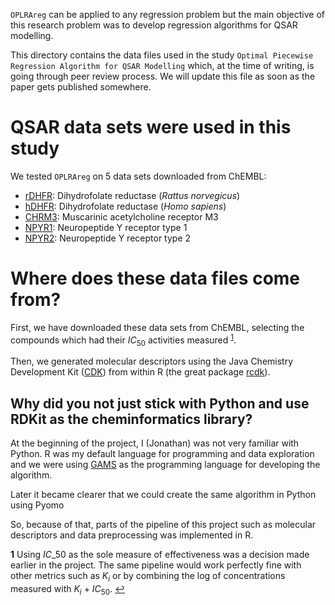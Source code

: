 `OPLRAreg` can be applied to any regression problem but the main objective of this research problem was to develop regression algorithms for QSAR modelling.

This directory contains the data files used in the study `Optimal Piecewise Regression Algorithm for QSAR Modelling` which, at the time of writing, is going through peer review process. We will update this file as soon as the paper gets published somewhere.

# QSAR data sets were used in this study

We tested `OPLRAreg` on 5 data sets downloaded from ChEMBL:

- [rDHFR](https://www.ebi.ac.uk/chembl/target/inspect/CHEMBL2363): Dihydrofolate reductase (_Rattus norvegicus_)
- [hDHFR](https://www.ebi.ac.uk/chembl/target/inspect/CHEMBL202): Dihydrofolate reductase (_Homo sapiens_)
- [CHRM3](https://www.ebi.ac.uk/chembl/target/inspect/CHEMBL245): Muscarinic acetylcholine receptor M3
- [NPYR1](https://www.ebi.ac.uk/chembl/target/inspect/CHEMBL4777): 	Neuropeptide Y receptor type 1
- [NPYR2](https://www.ebi.ac.uk/chembl/target/inspect/CHEMBL4018): 	Neuropeptide Y receptor type 2


# Where does these data files come from?

First, we have downloaded these data sets from ChEMBL, selecting the compounds which had their $IC_50$ activities measured <sup id="a1">[1](#f1)</sup>.

Then, we generated molecular descriptors using the Java Chemistry Development Kit ([CDK](https://cdk.github.io/)) from within R (the great package [rcdk](https://github.com/rajarshi/cdkr)).

## Why did you not just stick with Python and use RDKit as the cheminformatics library? 

At the beginning of the project, I (Jonathan) was not very familiar with Python. R was my default language for programming and data exploration and we were using [GAMS](https://www.gams.com/latest/docs/UG_Tutorial.html) as the programming language for developing the algorithm. 

Later it became clearer that we could create the same algorithm in Python using Pyomo

So, because of that, parts of the pipeline of this project such as molecular descriptors and data preprocessing was implemented in R.




<b id="f1">1</b> Using $IC\_50$ as the sole measure of effectiveness was a decision made earlier in the project. The same pipeline would work perfectly fine with other metrics such as $K_i$ or by combining the log of concentrations measured with $K_i$ + $IC_50$. [↩](#a1)

